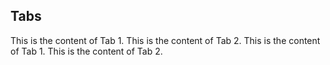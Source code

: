 ## Tabs

<Tabs id="my-tabs" >
    <Tab label="Tab 1">
        This is the content of Tab 1.
    </Tab>
    <Tab label="Tab 2">
        This is the content of Tab 2.
    </Tab>
</Tabs>

<Tabs id="my-tabs" color="#f6635c">
    <Tab label="Tab 1">
        This is the content of Tab 1.
    </Tab>
    <Tab label="Tab 2">
        This is the content of Tab 2.
    </Tab>
</Tabs>
